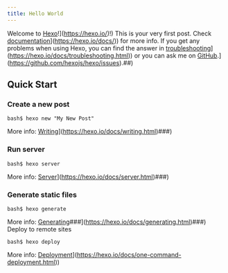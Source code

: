```yaml
---
title: Hello World
---
```


Welcome to [Hexo]([https://hexo.io/)!](https://hexo.io/)!) This is your very first post. Check [documentation]([https://hexo.io/docs/)](https://hexo.io/docs/)) for more info. If you get any problems when using Hexo, you can find the answer in [troubleshooting]([https://hexo.io/docs/troubleshooting.html)](https://hexo.io/docs/troubleshooting.html)) or you can ask me on [GitHub]([https://github.com/hexojs/hexo/issues).](https://github.com/hexojs/hexo/issues).##)

## Quick Start

### Create a new post

```
bash$ hexo new "My New Post"
```

More info: [Writing]([https://hexo.io/docs/writing.html)](https://hexo.io/docs/writing.html)###)

### Run server

```
bash$ hexo server
```

More info: [Server]([https://hexo.io/docs/server.html)](https://hexo.io/docs/server.html)###)

### Generate static files

```
bash$ hexo generate
```

More info: [Generating]([https://hexo.io/docs/generating.html)###](https://hexo.io/docs/generating.html)###) Deploy to remote sites

```
bash$ hexo deploy
```

More info: [Deployment]([https://hexo.io/docs/one-command-deployment.html)](https://hexo.io/docs/one-command-deployment.html))
